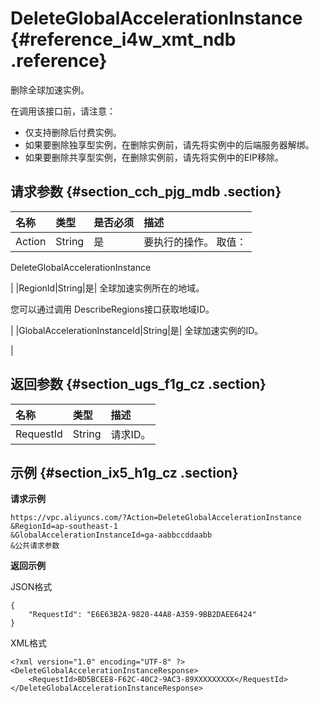 # DeleteGlobalAccelerationInstance {#reference_i4w_xmt_ndb .reference}

删除全球加速实例。

在调用该接口前，请注意：

-   仅支持删除后付费实例。
-   如果要删除独享型实例，在删除实例前，请先将实例中的后端服务器解绑。
-   如果要删除共享型实例，在删除实例前，请先将实例中的EIP移除。

## 请求参数 {#section_cch_pjg_mdb .section}

|名称|类型|是否必须|描述|
|:-|:-|:---|:-|
|Action|String|是| 要执行的操作。 取值：

 DeleteGlobalAccelerationInstance

 |
|RegionId|String|是| 全球加速实例所在的地域。

 您可以通过调用 DescribeRegions接口获取地域ID。

 |
|GlobalAccelerationInstanceId|String|是| 全球加速实例的ID。

 |

## 返回参数 {#section_ugs_f1g_cz .section}

|名称|类型|描述|
|:-|:-|:-|
|RequestId|String|请求ID。|

## 示例 {#section_ix5_h1g_cz .section}

**请求示例**

``` {#createVPCpub}
https://vpc.aliyuncs.com/?Action=DeleteGlobalAccelerationInstance 
&RegionId=ap-southeast-1
&GlobalAccelerationInstanceId=ga-aabbccddaabb
&公共请求参数
```

**返回示例**

JSON格式

```
{
    "RequestId": "E6E63B2A-9820-44A8-A359-9BB2DAEE6424"
}
```

XML格式

```
<?xml version="1.0" encoding="UTF-8" ?>
<DeleteGlobalAccelerationInstanceResponse>
    <RequestId>BD5BCEE8-F62C-40C2-9AC3-89XXXXXXXXX</RequestId>
</DeleteGlobalAccelerationInstanceResponse>
```

